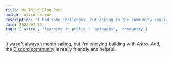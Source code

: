 ```yaml
---
title: My Third Blog Post
author: Astro Learner
description: 'I had some challenges, but asking in the community really helped!'
date: 2022-07-15
tags: ['astro', 'learning in public', 'setbacks', 'community']
---
```


It wasn't always smooth sailing, but I'm enjoying building with Astro. And, the [Discord community](https://astro.build/chat) is really friendly and helpful!
